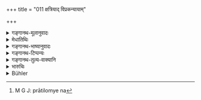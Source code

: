 +++
title = "011 क्षत्रियाद् विप्रकन्यायाम्"

+++

<details><summary>गङ्गानथ-मूलानुवादः</summary>

One born from the Kṣatriya on the Brāhmaṇa maiden is ‘Sūta’ in caste; and the sons born on the Kṣatriya and the Brāhmaṇa maiden from the vaiśya are ‘Māgadha’ and ‘Vaideha’ respectively.—(10)
</details>

<details><summary>मेधातिथिः</summary>

आनुलोम्ये पूर्वो विधिः । प्रातिलोम्येन[^६२] त्व् अयम् उच्यते । **कन्या**ग्रहणम् उक्तार्थम् (च्ड़्। १०.८) । **वैश्यान् मागधवैदेहौ** यथासंख्येन, राजस्त्रियां मागधः ब्राह्मण्यां वैदेहः ॥ १०.११ ॥


[^६२]:
     M G J: prātilomye na
</details>

<details><summary>गङ्गानथ-भाष्यानुवादः</summary>

The foregoing rules apply to marriages in the ‘natural order,’ those pertaining to the marriages of the ‘reverse order’ are now stated.

The significance of the terra ‘*maiden*’ has been already explained.

From the *Vaiśya* are born the ‘*Māgadha*’ and the *Vaideha*,’ respectively; *i.e*., that born from the *Kṣatriya* girl is the ‘*Māgadha*’ and that born of the *Brāhmaṇa* girl, the ‘*Vaideha*.’—(11)
</details>

<details><summary>गङ्गानथ-टिप्पन्यः</summary>

This verse is quoted in *Smṛtitattva* (p. 540);—and in *Parāśaramādhava* (Āchāra, p. 513).
</details>

<details><summary>गङ्गानथ-तुल्य-वाक्यानि</summary>

**(verses 10.6-41)  
**

See Comparative notes for [Verse 10.6].
</details>

<details><summary>भारुचिः</summary>

प्रातिलोम्येन यथाक्रमं क्षत्रियाद् ब्राह्मण्यां सूतः । विस्यात् क्षत्रियायां मागधः। ब्राह्मण्यां वैदेहकः ॥ १०.११ ॥
</details>

<details><summary>Bühler</summary>

011	From a Kshatriya by the daughter of a Brahmana is born (a son called) according to his caste (gati) a Suta; from a Vaisya by females of the royal and the Brahmana (castes) spring a Magadha and a Vaideha.
</details>
